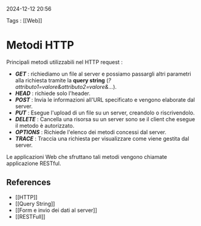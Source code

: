 2024-12-12 20:56

Tags : [[Web]]

# Metodi HTTP

Principali metodi utilizzabili nel HTTP request : 

- ***GET*** : richiediamo un file al server e possiamo passargli altri parametri alla richiesta tramite la **query string** (*?attributo1=valore&attributo2=valore&...*).
- ***HEAD*** : richiede solo l'header.
- ***POST*** : Invia le informazioni all'URL specificato e vengono elaborate dal server.
- ***PUT*** : Esegue l'upload di un file su un server, creandolo o riscrivendolo.
- ***DELETE*** : Cancella una risorsa su un server sono se il client che esegue il metodo è autorizzato.
- ***OPTIONS*** : Richiede l'elenco dei metodi concessi dal server.
- ***TRACE*** : Traccia una richiesta per visualizzare come viene gestita dal server.

Le applicazioni Web che sfruttano tali metodi vengono chiamate applicazione RESTful. 
## References

- [[HTTP]]
- [[Query String]]
- [[Form e invio dei dati al server]]
- [[RESTFull]]
